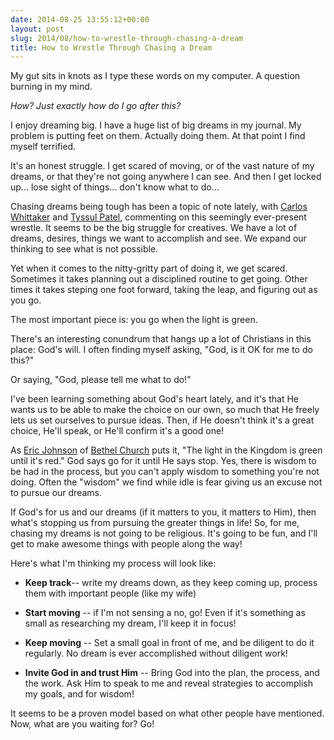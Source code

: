 ```yaml
---
date: 2014-08-25 13:55:12+00:00
layout: post
slug: 2014/08/how-to-wrestle-through-chasing-a-dream
title: How to Wrestle Through Chasing a Dream
---
```


My gut sits in knots as I type these words on my computer.
A question burning in my mind.





_How? Just exactly how do I go after this?_





I enjoy dreaming big. I have a huge list of big dreams in my journal. My problem is putting feet on them. Actually doing them. At that point I find myself terrified.





It's an honest struggle. I get scared of moving, or of the vast nature of my dreams, or that they're not going anywhere I can see. And then I get locked up... lose sight of things... don't know what to do...



Chasing dreams being tough has been a topic of note lately, with [Carlos Whittaker](http://ragamuffinsoul.com/2014/08/dreamchasing-2/) and [Tyssul Patel](http://www.folkloredesign.com/blog/2014/7/dreaming-vs-doing), commenting on this seemingly ever-present wrestle.
It seems to be the big struggle for creatives. We have a lot of dreams, desires, things we want to accomplish and see. We expand our thinking to see what is not possible.





Yet when it comes to the nitty-gritty part of doing it, we get scared.
Sometimes it takes planning out a disciplined routine to get going. Other times it takes steping one foot forward, taking the leap, and figuring out as you go.





The most important piece is: you go when the light is green.





There's an interesting conundrum that hangs up a lot of Christians in this place: God's will. I often finding myself asking, "God, is it OK for me to do this?"





Or saying, "God, please tell me what to do!"





I've been learning something about God's heart lately, and it's that He wants us to be able to make the choice on our own, so much that He freely lets us set ourselves to pursue ideas. Then, if He doesn't think it's a great choice, He'll speak, or He'll confirm it's a good one!





As [Eric Johnson](https://twitter.com/ericbj) of [Bethel Church](http://www.ibethel.org/) puts it, "The light in the Kingdom is green until it's red." God says go for it until He says stop.
Yes, there is wisdom to be had in the process, but you can't apply wisdom to something you're not doing. Often the "wisdom" we find while idle is fear giving us an excuse not to pursue our dreams.





If God's for us and our dreams (if it matters to you, it matters to Him), then what's stopping us from pursuing the greater things in life!
So, for me, chasing my dreams is not going to be religious. It's going to be fun, and I'll get to make awesome things with people along the way!





Here's what I'm thinking my process will look like:







  * **Keep track**-- write my dreams down, as they keep coming up, process them with important people (like my wife)


  * **Start moving** -- if I'm not sensing a no, go! Even if it's something as small as researching my dream, I'll keep it in focus!


  * **Keep moving** -- Set a small goal in front of me, and be diligent to do it regularly. No dream is ever accomplished without diligent work!


  * **Invite God in and trust Him** -- Bring God into the plan, the process, and the work. Ask Him to speak to me and reveal strategies to accomplish my goals, and for wisdom!





It seems to be a proven model based on what other people have mentioned. Now, what are you waiting for? Go!
